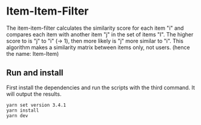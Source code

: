 # Item-Item-Filter
The item-item-filter calculates the similarity score for each item "i" and compares each item with another item "j" in the set of items "I".
The higher score to is "j" to "i" (-> 1), then more likely is "j" more similar to "i".
This algorithm makes a similarity matrix between items only, not users. (hence the name: Item-Item)
## Run and install
First install the dependencies and run the scripts with the third command. It will output the results.
````shell
yarn set version 3.4.1
yarn install
yarn dev
````
